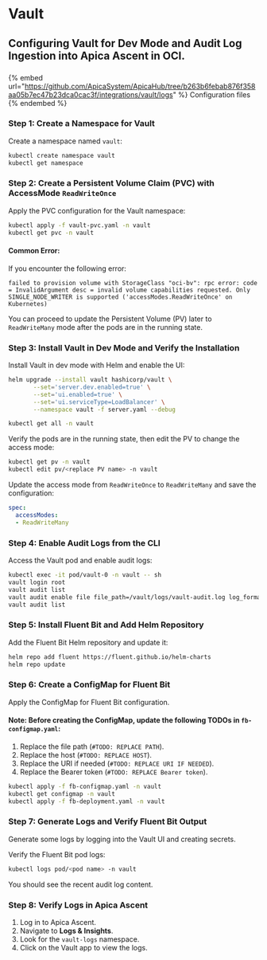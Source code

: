 # Vault

## Configuring Vault for Dev Mode and Audit Log Ingestion into Apica Ascent in OCI.

###

{% embed url="https://github.com/ApicaSystem/ApicaHub/tree/b263b6febab876f358aa05b7ec47b23dca0cac3f/integrations/vault/logs" %}
Configuration files
{% endembed %}

### Step 1: Create a Namespace for Vault

Create a namespace named `vault`:

```bash
kubectl create namespace vault
kubectl get namespace
```

### Step 2: Create a Persistent Volume Claim (PVC) with AccessMode `ReadWriteOnce`

Apply the PVC configuration for the Vault namespace:

```bash
kubectl apply -f vault-pvc.yaml -n vault
kubectl get pvc -n vault
```

#### Common Error:

If you encounter the following error:

```plaintext
failed to provision volume with StorageClass "oci-bv": rpc error: code = InvalidArgument desc = invalid volume capabilities requested. Only SINGLE_NODE_WRITER is supported ('accessModes.ReadWriteOnce' on Kubernetes)
```

You can proceed to update the Persistent Volume (PV) later to `ReadWriteMany` mode after the pods are in the running state.

### Step 3: Install Vault in Dev Mode and Verify the Installation

Install Vault in dev mode with Helm and enable the UI:

```bash
helm upgrade --install vault hashicorp/vault \
       --set='server.dev.enabled=true' \
       --set='ui.enabled=true' \
       --set='ui.serviceType=LoadBalancer' \
       --namespace vault -f server.yaml --debug

kubectl get all -n vault
```

Verify the pods are in the running state, then edit the PV to change the access mode:

```bash
kubectl get pv -n vault
kubectl edit pv/<replace PV name> -n vault
```

Update the access mode from `ReadWriteOnce` to `ReadWriteMany` and save the configuration:

```yaml
spec:
  accessModes:
  - ReadWriteMany
```

### Step 4: Enable Audit Logs from the CLI

Access the Vault pod and enable audit logs:

```bash
kubectl exec -it pod/vault-0 -n vault -- sh
vault login root
vault audit list
vault audit enable file file_path=/vault/logs/vault-audit.log log_format=json
vault audit list
```

### Step 5: Install Fluent Bit and Add Helm Repository

Add the Fluent Bit Helm repository and update it:

```bash
helm repo add fluent https://fluent.github.io/helm-charts
helm repo update
```

### Step 6: Create a ConfigMap for Fluent Bit

Apply the ConfigMap for Fluent Bit configuration.

#### Note: Before creating the ConfigMap, update the following TODOs in `fb-configmap.yaml`:

1. Replace the file path (`#TODO: REPLACE PATH`).
2. Replace the host (`#TODO: REPLACE HOST`).
3. Replace the URI if needed (`#TODO: REPLACE URI IF NEEDED`).
4. Replace the Bearer token (`#TODO: REPLACE Bearer token`).

```bash
kubectl apply -f fb-configmap.yaml -n vault
kubectl get configmap -n vault
kubectl apply -f fb-deployment.yaml -n vault
```

### Step 7: Generate Logs and Verify Fluent Bit Output

Generate some logs by logging into the Vault UI and creating secrets.

Verify the Fluent Bit pod logs:

```bash
kubectl logs pod/<pod name> -n vault
```

You should see the recent audit log content.

### Step 8: Verify Logs in Apica Ascent

1. Log in to Apica Ascent.
2. Navigate to **Logs & Insights**.
3. Look for the `vault-logs` namespace.
4. Click on the Vault app to view the logs.
